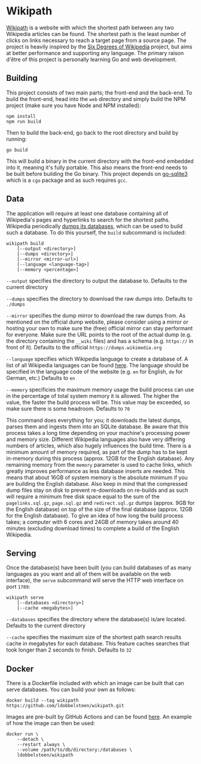 # Wikipath
[Wikipath](https://wikipath.dobbel.dev) is a website with which the shortest path between any two Wikipedia articles can be found. The shortest path is the least number of clicks on links necessary to reach a target page from a source page. The project is heavily inspired by the [Six Degrees of Wikipedia](https://www.sixdegreesofwikipedia.com) project, but aims at better performance and supporting any language. The primary raison d'être of this project is personally learning Go and web development.

## Building
This project consists of two main parts; the front-end and the back-end. To build the front-end, head into the `web` directory and simply build the NPM project (make sure you have Node and NPM installed):

```
npm install
npm run build
```

Then to build the back-end, go back to the root directory and build by running:

```
go build
```

This will build a binary in the current directory with the front-end embedded into it, meaning it's fully portable. This also means the front-end needs to be built before building the Go binary. This project depends on [go-sqlite3](https://github.com/mattn/go-sqlite3) which is a `cgo` package and as such requires `gcc`.

## Data
The application will require at least one database containing all of Wikipedia's pages and hyperlinks to search for the shortest paths. Wikipedia periodically [dumps its databases](https://dumps.wikimedia.org/), which can be used to build such a database. To do this yourself, the `build` subcommand is included:

```
wikipath build
    [--output <directory>]
    [--dumps <directory>]
    [--mirror <mirror-url>]
    [--language <language-tag>]
    [--memory <percentage>]
```

`--output` specifies the directory to output the database to. Defaults to the current directory

`--dumps` specifies the directory to download the raw dumps into. Defaults to `./dumps`

`--mirror` specifies the dump mirror to download the raw dumps from. As mentioned on the official dump website, please consider using a mirror or hosting your own to make sure the (free) official mirror can stay performant for everyone. Make sure the URL points to the root of the actual dump (e.g. the directory containing the `__wiki` files) and has a schema (e.g. `https://` in front of it). Defaults to the official `https://dumps.wikimedia.org`

`--language` specifies which Wikipedia language to create a database of. A list of all Wikipedia languages can be found [here](https://en.wikipedia.org/wiki/List_of_Wikipedias). The language should be specified in the language code of the website (e.g. `en` for English, `de` for German, etc.) Defaults to `en`

`--memory` specificies the maximum memory usage the build process can use in the percentage of total system memory it is allowed. The higher the value, the faster the build process will be. This value may be exceeded, so make sure there is some headroom. Defaults to `70`

This command does everything for you; it downloads the latest dumps, parses them and ingests them into an SQLite database. Be aware that this process takes a long time depending on your machine's processing power and memory size. Different Wikipedia languages also have very differing numbers of articles, which also hugely influences the build time. There is a minimum amount of memory required, as part of the dump has to be kept in-memory during this process (approx. 12GB for the English database). Any remaining memory from the `memory` parameter is used to cache links, which greatly improves performance as less database inserts are needed. This means that about 16GB of system memory is the absolute minimum if you are building the English database. Also keep in mind that the compressed dump files stay on disk to prevent re-downloads on re-builds and as such will require a minimum free disk space equal to the sum of the `pagelinks.sql.gz`, `page.sql.gz` and `redirect.sql.gz` dumps (approx. 9GB for the English database) on top of the size of the final database (approx. 12GB for the English database). To give an idea of how long the build process takes; a computer with 6 cores and 24GB of memory takes around 40 minutes (excluding download times) to complete a build of the English Wikipedia.

## Serving
Once the database(s) have been built (you can build databases of as many languages as you want and all of them will be available on the web interface), the `serve` subcommand will serve the HTTP web interface on port `1789`:

```
wikipath serve
    [--databases <directory>]
    [--cache <megabytes>]
```

`--databases` specifies the directory where the database(s) is/are located. Defaults to the current directory

`--cache` specifies the maximum size of the shortest path search results cache in megabytes for each database. This feature caches searches that took longer than 2 seconds to finish. Defaults to `32`

## Docker
There is a Dockerfile included with which an image can be built that can serve databases. You can build your own as follows:

```
docker build --tag wikipath https://github.com/ldobbelsteen/wikipath.git
```

Images are pre-built by GitHub Actions and can be found [here](https://hub.docker.com/r/ldobbelsteen/wikipath). An example of how the image can then be used:

```
docker run \
    --detach \
    --restart always \
    --volume /path/to/db/directory:/databases \
    ldobbelsteen/wikipath
```
